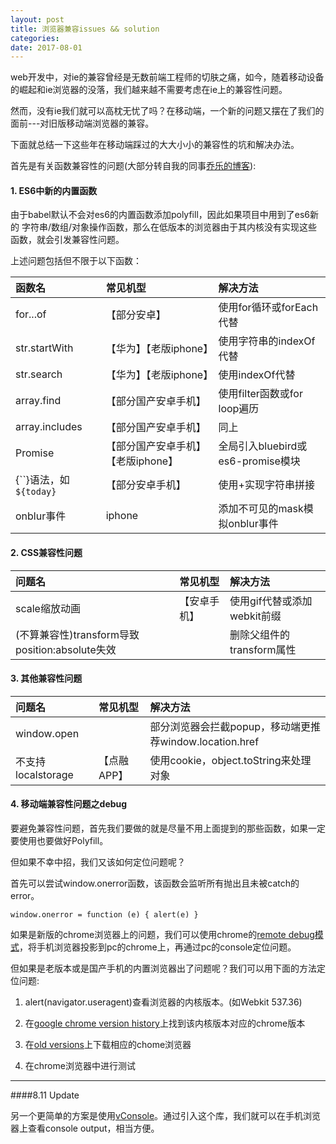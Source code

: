 ```yaml
---
layout: post
title: 浏览器兼容issues && solution
categories: 
date: 2017-08-01
---
```

web开发中，对ie的兼容曾经是无数前端工程师的切肤之痛，如今，随着移动设备的崛起和ie浏览器的没落，我们越来越不需要考虑在ie上的兼容性问题。

然而，没有ie我们就可以高枕无忧了吗？在移动端，一个新的问题又摆在了我们的面前---对旧版移动端浏览器的兼容。

下面就总结一下这些年在移动端踩过的大大小小的兼容性的坑和解决办法。

首先是有关函数兼容性的问题(大部分转自我的同事[乔乐的博客](http://qiaolevip.iteye.com/blog/2306090)):

#### 1. ES6中新的内置函数

由于babel默认不会对es6的内置函数添加polyfill，因此如果项目中用到了es6新的 字符串/数组/对象操作函数，那么在低版本的浏览器由于其内核没有实现这些函数，就会引发兼容性问题。

上述问题包括但不限于以下函数：

函数名|常见机型|解决方法
:--|:--|:--|
for...of|【部分安卓】|使用for循环或forEach代替
str.startWith|【华为】【老版iphone】|使用字符串的indexOf代替
str.search|【华为】【老版iphone】|使用indexOf代替
array.find|【部分国产安卓手机】|使用filter函数或for loop遍历
array.includes|【部分国产安卓手机】|同上
Promise|【部分国产安卓手机】【老版iphone】|全局引入bluebird或es6-promise模块
{``}语法，如`${today}`|【部分安卓手机】|使用+实现字符串拼接
onblur事件|iphone|添加不可见的mask模拟onblur事件

#### 2. CSS兼容性问题

问题名|常见机型|解决方法
:--|:--|:--|
scale缩放动画|【安卓手机】|使用gif代替或添加webkit前缀
(不算兼容性)transform导致position:absolute失效||删除父组件的transform属性

#### 3. 其他兼容性问题


问题名|常见机型|解决方法
:--|:--|:--|
window.open||部分浏览器会拦截popup，移动端更推荐window.location.href
不支持localstorage|【点融APP】|使用cookie，object.toString来处理对象

#### 4. 移动端兼容性问题之debug

要避免兼容性问题，首先我们要做的就是尽量不用上面提到的那些函数，如果一定要使用也要做好Polyfill。

但如果不幸中招，我们又该如何定位问题呢？

首先可以尝试window.onerror函数，该函数会监听所有抛出且未被catch的error。

```window.onerror = function (e) { alert(e) }```

如果是新版的chrome浏览器上的问题，我们可以使用chrome的[remote debug模式](https://developers.google.com/web/tools/chrome-devtools/remote-debugging/)，将手机浏览器投影到pc的chrome上，再通过pc的console定位问题。

但如果是老版本或是国产手机的内置浏览器出了问题呢？我们可以用下面的方法定位问题:

1. alert(navigator.useragent)查看浏览器的内核版本。(如Webkit 537.36)

2. 在[google chrome version history](https://en.wikipedia.org/wiki/Google_Chrome_version_history)上找到该内核版本对应的chrome版本

3. 在[old versions](http://www.oldversion.com/)上下载相应的chome浏览器

4. 在chrome浏览器中进行测试

****

####8.11 Update

另一个更简单的方案是使用[vConsole](https://github.com/WechatFE/vConsole)。通过引入这个库，我们就可以在手机浏览器上查看console output，相当方便。


